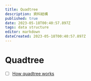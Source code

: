 ```yaml
---
title: Quadtree
description: 資料結構
published: true
date: 2023-05-18T00:40:57.897Z
tags: data structure
editor: markdown
dateCreated: 2023-05-18T00:40:57.897Z
---
```


# Quadtree
- [ ] [How quadtree works](https://blog.bytebytego.com/p/how-quadtree-works?utm_source=profile&utm_medium=reader2)
